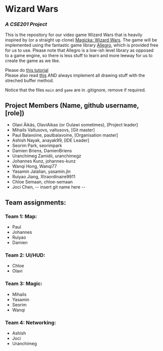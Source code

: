 # Wizard Wars
### _A CSE201 Project_

This is the repository for our video game Wizard Wars that is heavily inspired by (or a straight up clone) [Magicka: Wizard Wars](https://magicka.fandom.com/wiki/Wizard_Wars). The game will be implemented using the fantastic game library [Allegro](www.liballeg.org), which is provided free for us to use. Please note that Allegro is a low-ish level library as opposed to a game engine, so there is less stuff to learn and more leeway for us to create the game as we like.

Please do [this tutorial](https://github.com/liballeg/allegro_wiki/wiki/Allegro-Vivace)    
Please also read [this](https://wiki.allegro.cc/index.php?title=Achieving_Resolution_Independence) AND always implement all drawing stuff with the streched buffer method.

Notice that the files `main` and `game` are in .gitignore, remove if required.

## Project Members (Name, github username, [role])
- Olavi Äikäs, OlaviAikas (or Oulawi sometimes), [Project leader]
- Mihails Valtusovs, valtusovs, [Git master]
- Paul Balavoine, paulbalavoine, [Organisation master]
- Ashish Nayak, anayak99, [IDE Leader]
- Seorim Park, seorimpark
- Damien Briens, DamienBriens
- Uranchimeg Zamidii, uranchimegz
- Johannes Kunz, johannes-kunz
- Wanqi Hong, Wanqi77
- Yasamin Jalalian, yasamin.jln
- Ruiyao Jiang, Xtraordinaire9911
- Chloe Semaan, chloe-semaan
- Joci Chen, -- insert git name here --


## Team assignments:
### Team 1: Map:
* Paul
* Johannes
* Ruiyao
* Damien

### Team 2: UI/HUD:
* Chloe
* Olavi

### Team 3: Magic:
* Mihails
* Yasamin
* Seorim
* Wanqi

### Team 4: Networking:
* Ashish
* Joci
* Uranchimeg
